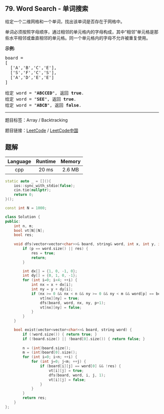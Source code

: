 ## 79. Word Search - 单词搜索

<!--If you want to use the English description, use `question.content` instead-->

<p>给定一个二维网格和一个单词，找出该单词是否存在于网格中。</p>

<p>单词必须按照字母顺序，通过相邻的单元格内的字母构成，其中&ldquo;相邻&rdquo;单元格是那些水平相邻或垂直相邻的单元格。同一个单元格内的字母不允许被重复使用。</p>

<p><strong>示例:</strong></p>

<pre>board =
[
  [&#39;A&#39;,&#39;B&#39;,&#39;C&#39;,&#39;E&#39;],
  [&#39;S&#39;,&#39;F&#39;,&#39;C&#39;,&#39;S&#39;],
  [&#39;A&#39;,&#39;D&#39;,&#39;E&#39;,&#39;E&#39;]
]

给定 word = &quot;<strong>ABCCED</strong>&quot;, 返回 <strong>true</strong>.
给定 word = &quot;<strong>SEE</strong>&quot;, 返回 <strong>true</strong>.
给定 word = &quot;<strong>ABCB</strong>&quot;, 返回 <strong>false</strong>.</pre>



-----

题目标签：Array / Backtracking

题目链接：[LeetCode](https://leetcode.com/problems/word-search/description/)  /  [LeetCode中国](https://leetcode-cn.com/problems/word-search/description/)

## 题解



| Language | Runtime | Memory |
|:---:|:---:|:---:|
| cpp  | 20  ms | 2.6 MB |

```cpp
static auto _ = [](){
    ios::sync_with_stdio(false);
    cin.tie(nullptr);
    return 0;
}();

const int N = 1000;

class Solution {
public:
    int n, m;
    bool vt[N][N];
    bool res;
    
    void dfs(vector<vector<char>>& board, string& word, int x, int y, int p) {
        if (p == word.size() || res) {
            res = true;
            return;
        }

        int dx[] = {1, 0, -1, 0};
        int dy[] = {0, 1, 0, -1};
        for (int i=0; i<4; ++i) {
            int nx = x + dx[i];
            int ny = y + dy[i];
            if (nx >= 0 && nx < n && ny >= 0 && ny < m && word[p] == board[nx][ny] && !vt[nx][ny]) {
                vt[nx][ny] = true;
                dfs(board, word, nx, ny, p+1);
                vt[nx][ny] = false;
            }
        }
    }

    bool exist(vector<vector<char>>& board, string word) {
        if (!word.size()) { return true; }
        if (!board.size() || !board[0].size()) { return false; }
        
        n = (int)board.size();
        m = (int)board[0].size();
        for (int i=0; i<n; ++i) {
            for (int j=0; j<m; ++j) {
                if (board[i][j] == word[0] && !res) {
                    vt[i][j] = true;
                    dfs(board, word, i, j, 1);
                    vt[i][j] = false;
                }
            }
        }
        return res;
    }
};
```
